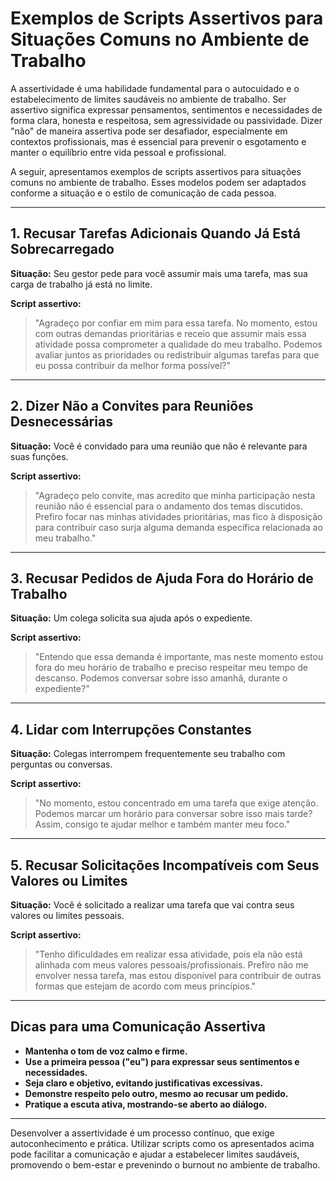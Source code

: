 
# Exemplos de Scripts Assertivos para Situações Comuns no Ambiente de Trabalho

A assertividade é uma habilidade fundamental para o autocuidado e o estabelecimento de limites saudáveis no ambiente de trabalho. Ser assertivo significa expressar pensamentos, sentimentos e necessidades de forma clara, honesta e respeitosa, sem agressividade ou passividade. Dizer "não" de maneira assertiva pode ser desafiador, especialmente em contextos profissionais, mas é essencial para prevenir o esgotamento e manter o equilíbrio entre vida pessoal e profissional.

A seguir, apresentamos exemplos de scripts assertivos para situações comuns no ambiente de trabalho. Esses modelos podem ser adaptados conforme a situação e o estilo de comunicação de cada pessoa.

---

## 1. Recusar Tarefas Adicionais Quando Já Está Sobrecarregado

**Situação:** Seu gestor pede para você assumir mais uma tarefa, mas sua carga de trabalho já está no limite.

**Script assertivo:**
> "Agradeço por confiar em mim para essa tarefa. No momento, estou com outras demandas prioritárias e receio que assumir mais essa atividade possa comprometer a qualidade do meu trabalho. Podemos avaliar juntos as prioridades ou redistribuir algumas tarefas para que eu possa contribuir da melhor forma possível?"

---

## 2. Dizer Não a Convites para Reuniões Desnecessárias

**Situação:** Você é convidado para uma reunião que não é relevante para suas funções.

**Script assertivo:**
> "Agradeço pelo convite, mas acredito que minha participação nesta reunião não é essencial para o andamento dos temas discutidos. Prefiro focar nas minhas atividades prioritárias, mas fico à disposição para contribuir caso surja alguma demanda específica relacionada ao meu trabalho."

---

## 3. Recusar Pedidos de Ajuda Fora do Horário de Trabalho

**Situação:** Um colega solicita sua ajuda após o expediente.

**Script assertivo:**
> "Entendo que essa demanda é importante, mas neste momento estou fora do meu horário de trabalho e preciso respeitar meu tempo de descanso. Podemos conversar sobre isso amanhã, durante o expediente?"

---

## 4. Lidar com Interrupções Constantes

**Situação:** Colegas interrompem frequentemente seu trabalho com perguntas ou conversas.

**Script assertivo:**
> "No momento, estou concentrado em uma tarefa que exige atenção. Podemos marcar um horário para conversar sobre isso mais tarde? Assim, consigo te ajudar melhor e também manter meu foco."

---

## 5. Recusar Solicitações Incompatíveis com Seus Valores ou Limites

**Situação:** Você é solicitado a realizar uma tarefa que vai contra seus valores ou limites pessoais.

**Script assertivo:**
> "Tenho dificuldades em realizar essa atividade, pois ela não está alinhada com meus valores pessoais/profissionais. Prefiro não me envolver nessa tarefa, mas estou disponível para contribuir de outras formas que estejam de acordo com meus princípios."

---

## Dicas para uma Comunicação Assertiva

- **Mantenha o tom de voz calmo e firme.**
- **Use a primeira pessoa ("eu") para expressar seus sentimentos e necessidades.**
- **Seja claro e objetivo, evitando justificativas excessivas.**
- **Demonstre respeito pelo outro, mesmo ao recusar um pedido.**
- **Pratique a escuta ativa, mostrando-se aberto ao diálogo.**

---

Desenvolver a assertividade é um processo contínuo, que exige autoconhecimento e prática. Utilizar scripts como os apresentados acima pode facilitar a comunicação e ajudar a estabelecer limites saudáveis, promovendo o bem-estar e prevenindo o burnout no ambiente de trabalho.
```
